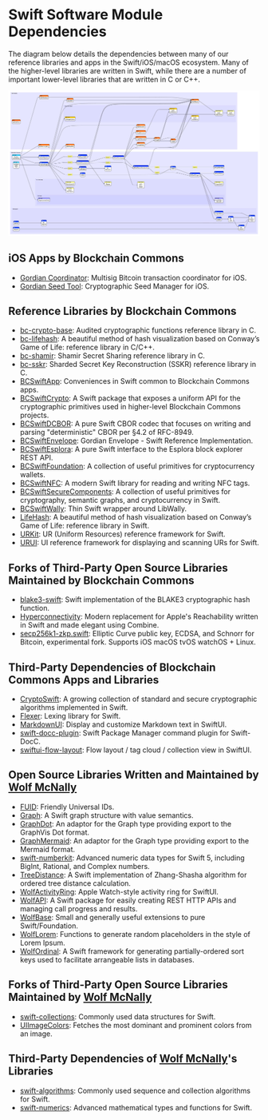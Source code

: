 # Swift Software Module Dependencies

The diagram below details the dependencies between many of our reference libraries and apps in the Swift/iOS/macOS ecosystem. Many of the higher-level libraries are written in Swift, while there are a number of important lower-level libraries that are written in C or C++.

![](/Images/swift-dependencies.jpg)

## iOS Apps by Blockchain Commons

* [Gordian Coordinator](https://github.com/BlockchainCommons/iOS-GordianCoordinator): Multisig Bitcoin transaction coordinator for iOS.
* [Gordian Seed Tool](https://github.com/BlockchainCommons/GordianSeedTool-iOS): Cryptographic Seed Manager for iOS.

## Reference Libraries by Blockchain Commons

* [bc-crypto-base](https://github.com/BlockchainCommons/bc-crypto-base): Audited cryptographic functions reference library in C.
* [bc-lifehash](https://github.com/BlockchainCommons/bc-lifehash): A beautiful method of hash visualization based on Conway’s Game of Life: reference library in C/C++.
* [bc-shamir](https://github.com/BlockchainCommons/bc-shamir): Shamir Secret Sharing reference library in C.
* [bc-sskr](https://github.com/BlockchainCommons/bc-sskr): Sharded Secret Key Reconstruction (SSKR) reference library in C.
* [BCSwiftApp](https://github.com/BlockchainCommons/BCSwiftApp): Conveniences in Swift common to Blockchain Commons apps.
* [BCSwiftCrypto](https://github.com/BlockchainCommons/BCSwiftCrypto): A Swift package that exposes a uniform API for the cryptographic primitives used in higher-level Blockchain Commons projects.
* [BCSwiftDCBOR](https://github.com/BlockchainCommons/BCSwiftDCBOR): A pure Swift CBOR codec that focuses on writing and parsing "deterministic" CBOR per §4.2 of RFC-8949.
* [BCSwiftEnvelope](https://github.com/BlockchainCommons/BCSwiftEnvelope): Gordian Envelope - Swift Reference Implementation.
* [BCSwiftEsplora](https://github.com/BlockchainCommons/BCSwiftEsplora): A pure Swift interface to the Esplora block explorer REST API.
* [BCSwiftFoundation](https://github.com/BlockchainCommons/BCSwiftFoundation): A collection of useful primitives for cryptocurrency wallets.
* [BCSwiftNFC](https://github.com/BlockchainCommons/BCSwiftNFC): A modern Swift library for reading and writing NFC tags.
* [BCSwiftSecureComponents](https://github.com/BlockchainCommons/BCSwiftSecureComponents): A collection of useful primitives for cryptography, semantic graphs, and cryptocurrency in Swift.
* [BCSwiftWally](https://github.com/BlockchainCommons/BCSwiftWally): Thin Swift wrapper around LibWally.
* [LifeHash](https://github.com/BlockchainCommons/LifeHash): A beautiful method of hash visualization based on Conway’s Game of Life: reference library in Swift.
* [URKit](https://github.com/BlockchainCommons/URKit): UR (Uniform Resources) reference framework for Swift.
* [URUI](https://github.com/BlockchainCommons/URUI): UI reference framework for displaying and scanning URs for Swift.

## Forks of Third-Party Open Source Libraries Maintained by Blockchain Commons

* [blake3-swift](https://github.com/BlockchainCommons/blake3-swift): Swift implementation of the BLAKE3 cryptographic hash function.
* [Hyperconnectivity](https://github.com/BlockchainCommons/Hyperconnectivity): Modern replacement for Apple's Reachability written in Swift and made elegant using Combine.
* [secp256k1-zkp.swift](https://github.com/BlockchainCommons/secp256k1-zkp.swift): Elliptic Curve public key, ECDSA, and Schnorr for Bitcoin, experimental fork. Supports iOS macOS tvOS watchOS + Linux.

## Third-Party Dependencies of Blockchain Commons Apps and Libraries

* [CryptoSwift](https://github.com/krzyzanowskim/CryptoSwift): A growing collection of standard and secure cryptographic algorithms implemented in Swift.
* [Flexer](https://github.com/ChimeHQ/Flexer): Lexing library for Swift.
* [MarkdownUI](https://github.com/gonzalezreal/MarkdownUI): Display and customize Markdown text in SwiftUI.
* [swift-docc-plugin](https://github.com/apple/swift-docc-plugin): Swift Package Manager command plugin for Swift-DocC.
* [swiftui-flow-layout](https://github.com/globulus/swiftui-flow-layout): Flow layout / tag cloud / collection view in SwiftUI.

## Open Source Libraries Written and Maintained by [Wolf McNally](https://github.com/wolfmcnally)

* [FUID](https://github.com/wolfmcnally/FUID): Friendly Universal IDs.
* [Graph](https://github.com/wolfmcnally/Graph): A Swift graph structure with value semantics.
* [GraphDot](https://github.com/wolfmcnally/GraphDot): An adaptor for the Graph type providing export to the GraphVis Dot format.
* [GraphMermaid](https://github.com/wolfmcnally/GraphMermaid): An adaptor for the Graph type providing export to the Mermaid format.
* [swift-numberkit](https://github.com/wolfmcnally/swift-numberkit): Advanced numeric data types for Swift 5, including BigInt, Rational, and Complex numbers.
* [TreeDistance](https://github.com/wolfmcnally/TreeDistance): A Swift implementation of Zhang-Shasha algorithm for ordered tree distance calculation.
* [WolfActivityRing](https://github.com/wolfmcnally/WolfActivityRing): Apple Watch-style activity ring for SwiftUI.
* [WolfAPI](https://github.com/wolfmcnally/WolfAPI): A Swift package for easily creating REST HTTP APIs and managing call progress and results.
* [WolfBase](https://github.com/wolfmcnally/WolfBase): Small and generally useful extensions to pure Swift/Foundation.
* [WolfLorem](https://github.com/wolfmcnally/WolfLorem): Functions to generate random placeholders in the style of Lorem Ipsum.
* [WolfOrdinal](https://github.com/wolfmcnally/WolfOrdinal): A Swift framework for generating partially-ordered sort keys used to facilitate arrangeable lists in databases.

## Forks of Third-Party Open Source Libraries Maintained by [Wolf McNally](https://github.com/wolfmcnally)

* [swift-collections](https://github.com/wolfmcnally/swift-collections): Commonly used data structures for Swift.
* [UIImageColors](https://github.com/wolfmcnally/UIImageColors): Fetches the most dominant and prominent colors from an image.

## Third-Party Dependencies of [Wolf McNally](https://github.com/wolfmcnally)'s Libraries

* [swift-algorithms](https://github.com/apple/swift-algorithms): Commonly used sequence and collection algorithms for Swift.
* [swift-numerics](https://github.com/apple/swift-numerics): Advanced mathematical types and functions for Swift.
